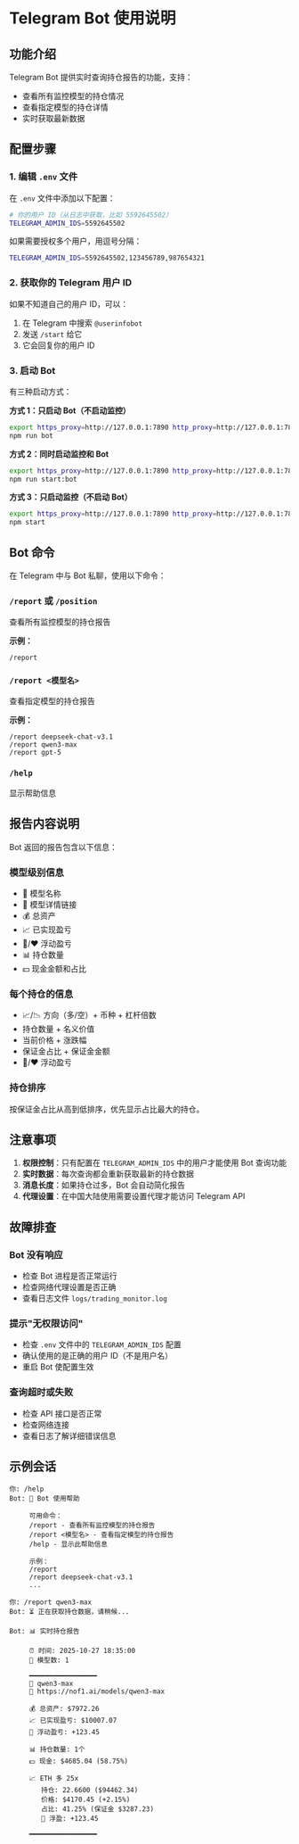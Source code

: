 # Telegram Bot 使用说明

## 功能介绍

Telegram Bot 提供实时查询持仓报告的功能，支持：
- 查看所有监控模型的持仓情况
- 查看指定模型的持仓详情
- 实时获取最新数据

## 配置步骤

### 1. 编辑 `.env` 文件

在 `.env` 文件中添加以下配置：

```bash
# 你的用户 ID（从日志中获取，比如 5592645502）
TELEGRAM_ADMIN_IDS=5592645502
```

如果需要授权多个用户，用逗号分隔：
```bash
TELEGRAM_ADMIN_IDS=5592645502,123456789,987654321
```

### 2. 获取你的 Telegram 用户 ID

如果不知道自己的用户 ID，可以：
1. 在 Telegram 中搜索 `@userinfobot`
2. 发送 `/start` 给它
3. 它会回复你的用户 ID

### 3. 启动 Bot

有三种启动方式：

**方式 1：只启动 Bot（不启动监控）**
```bash
export https_proxy=http://127.0.0.1:7890 http_proxy=http://127.0.0.1:7890 all_proxy=socks5://127.0.0.1:7890
npm run bot
```

**方式 2：同时启动监控和 Bot**
```bash
export https_proxy=http://127.0.0.1:7890 http_proxy=http://127.0.0.1:7890 all_proxy=socks5://127.0.0.1:7890
npm run start:bot
```

**方式 3：只启动监控（不启动 Bot）**
```bash
export https_proxy=http://127.0.0.1:7890 http_proxy=http://127.0.0.1:7890 all_proxy=socks5://127.0.0.1:7890
npm start
```

## Bot 命令

在 Telegram 中与 Bot 私聊，使用以下命令：

### `/report` 或 `/position`
查看所有监控模型的持仓报告

**示例：**
```
/report
```

### `/report <模型名>`
查看指定模型的持仓报告

**示例：**
```
/report deepseek-chat-v3.1
/report qwen3-max
/report gpt-5
```

### `/help`
显示帮助信息

## 报告内容说明

Bot 返回的报告包含以下信息：

### 模型级别信息
- 🤖 模型名称
- 🔗 模型详情链接
- 💰 总资产
- 📈 已实现盈亏
- 💚/❤️ 浮动盈亏
- 📊 持仓数量
- 💵 现金金额和占比

### 每个持仓的信息
- 📈/📉 方向（多/空）+ 币种 + 杠杆倍数
- 持仓数量 + 名义价值
- 当前价格 + 涨跌幅
- 保证金占比 + 保证金金额
- 💚/❤️ 浮动盈亏

### 持仓排序
按保证金占比从高到低排序，优先显示占比最大的持仓。

## 注意事项

1. **权限控制**：只有配置在 `TELEGRAM_ADMIN_IDS` 中的用户才能使用 Bot 查询功能
2. **实时数据**：每次查询都会重新获取最新的持仓数据
3. **消息长度**：如果持仓过多，Bot 会自动简化报告
4. **代理设置**：在中国大陆使用需要设置代理才能访问 Telegram API

## 故障排查

### Bot 没有响应
- 检查 Bot 进程是否正常运行
- 检查网络代理设置是否正确
- 查看日志文件 `logs/trading_monitor.log`

### 提示"无权限访问"
- 检查 `.env` 文件中的 `TELEGRAM_ADMIN_IDS` 配置
- 确认使用的是正确的用户 ID（不是用户名）
- 重启 Bot 使配置生效

### 查询超时或失败
- 检查 API 接口是否正常
- 检查网络连接
- 查看日志了解详细错误信息

## 示例会话

```
你: /help
Bot: 📖 Bot 使用帮助
     
     可用命令：
     /report - 查看所有监控模型的持仓报告
     /report <模型名> - 查看指定模型的持仓报告
     /help - 显示此帮助信息
     
     示例：
     /report
     /report deepseek-chat-v3.1
     ...

你: /report qwen3-max
Bot: ⏳ 正在获取持仓数据，请稍候...

Bot: 📊 实时持仓报告
     
     ⏰ 时间: 2025-10-27 18:35:00
     🤖 模型数: 1
     
     ━━━━━━━━━━━━━━━━━
     🤖 qwen3-max
     🔗 https://nof1.ai/models/qwen3-max
     
     💰 总资产: $7972.26
     📈 已实现盈亏: $10007.07
     💚 浮动盈亏: +123.45
     
     📊 持仓数量: 1个
     💵 现金: $4685.04 (58.75%)
     
     📈 ETH 多 25x
        持仓: 22.6600 ($94462.34)
        价格: $4170.45 (+2.15%)
        占比: 41.25% (保证金 $3287.23)
        💚 浮盈: +123.45
     
     ━━━━━━━━━━━━━━━━━
```

